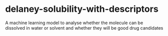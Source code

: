 # delaney-solubility-with-descriptors
A machine learning model to analyse whether the molecule can be dissolved in water or solvent
and whether they will be good drug candidates
